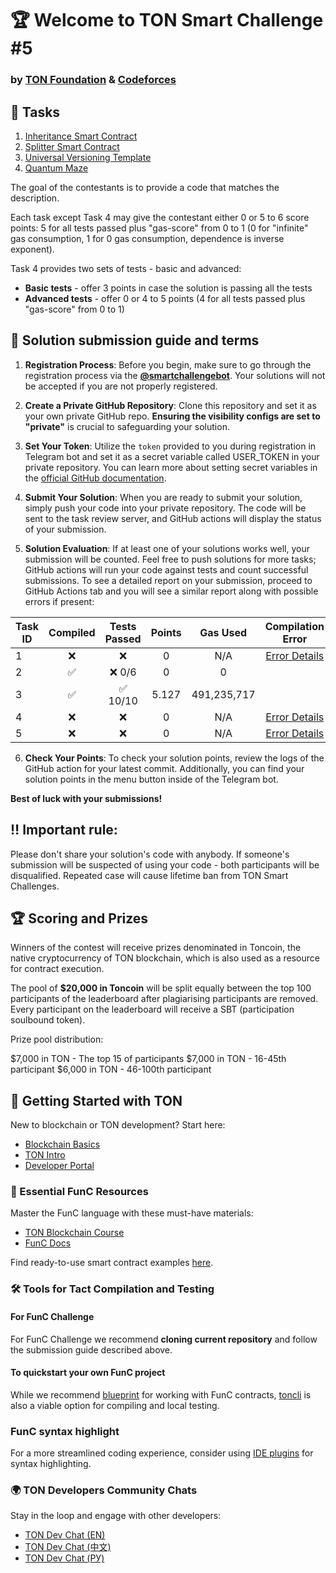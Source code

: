 # 🏆 Welcome to TON Smart Challenge #5

### by [TON Foundation](https://ton.org/) & [Codeforces](https://codeforces.com/)

## 📝 Tasks

1. [Inheritance Smart Contract](/descriptions/1.md)
2. [Splitter Smart Contract](/descriptions/2.md)
3. [Universal Versioning Template](/descriptions/3.md)
4. [Quantum Maze](/descriptions/4.md)

The goal of the contestants is to provide a code that matches the description.

Each task except Task 4 may give the contestant either 0 or 5 to 6 score points: 5 for all tests passed plus "gas-score" from 0 to 1 (0 for "infinite" gas consumption, 1 for 0 gas consumption, dependence is inverse exponent).

Task 4 provides two sets of tests - basic and advanced:

- **Basic tests** - offer 3 points in case the solution is passing all the tests
- **Advanced tests** - offer 0 or 4 to 5 points (4 for all tests passed plus "gas-score" from 0 to 1)

## 📅 Solution submission guide and terms

1. **Registration Process**: Before you begin, make sure to go through the registration process via the **[@smartchallengebot](https://t.me/smartchallengebot?start=utm_github_repo)**. Your solutions will not be accepted if you are not properly registered.

2. **Create a Private GitHub Repository**: Clone this repository and set it as your own private GitHub repo. **Ensuring the visibility configs are set to "private"** is crucial to safeguarding your solution.

3. **Set Your Token**: Utilize the `token` provided to you during registration in Telegram bot and set it as a secret variable called USER_TOKEN in your private repository. You can learn more about setting secret variables in the [official GitHub documentation](https://docs.github.com/en/actions/security-guides/using-secrets-in-github-actions#creating-secrets-for-a-repository).

4. **Submit Your Solution**: When you are ready to submit your solution, simply push your code into your private repository. The code will be sent to the task review server, and GitHub actions will display the status of your submission.

5. **Solution Evaluation**: If at least one of your solutions works well, your submission will be counted. Feel free to push solutions for more tasks; GitHub actions will run your code against tests and count successful submissions. To see a detailed report on your submission, proceed to GitHub Actions tab and you will see a similar report along with possible errors if present:
<div align="center">

| Task ID | Compiled | Tests Passed | Points |  Gas Used   |             Compilation Error              |
| ------- | :------: | :----------: | :----: | :---------: | :----------------------------------------: |
| 1       |    ❌    |      ❌      |   0    |     N/A     | [Error Details](#compilation-error-task-1) |
| 2       |    ✅    |    ❌ 0/6    |   0    |      0      |                                            |
| 3       |    ✅    |   ✅ 10/10   | 5.127  | 491,235,717 |                                            |
| 4       |    ❌    |      ❌      |   0    |     N/A     | [Error Details](#compilation-error-task-4) |
| 5       |    ❌    |      ❌      |   0    |     N/A     | [Error Details](#compilation-error-task-5) |

</div>

6. **Check Your Points**: To check your solution points, review the logs of the GitHub action for your latest commit. Additionally, you can find your solution points in the menu button inside of the Telegram bot.

**Best of luck with your submissions!**

## ‼️ Important rule:

Please don't share your solution's code with anybody. If someone's submission will be suspected of using your code - both participants will be disqualified. Repeated case will cause lifetime ban from TON Smart Challenges.

## 🏆 Scoring and Prizes

Winners of the contest will receive prizes denominated in Toncoin, the native cryptocurrency of TON blockchain, which is also used as a resource for contract execution.

The pool of **$20,000 in Toncoin** will be split equally between the top 100 participants of the leaderboard after plagiarising participants are removed. Every participant on the leaderboard will receive a SBT (participation soulbound token).

Prize pool distribution:

$7,000 in TON - The top 15 of participants
$7,000 in TON - 16-45th participant
$6,000 in TON - 46-100th participant

## 🚀 Getting Started with TON

New to blockchain or TON development? Start here:

- [Blockchain Basics](https://blog.ton.org/what-is-blockchain)
- [TON Intro](https://docs.ton.org/learn/introduction)
- [Developer Portal](https://ton.org/dev?filterBy=developSmartContract)

### 📘 Essential FunC Resources

Master the FunC language with these must-have materials:

- [TON Blockchain Course](https://stepik.org/course/176754/info)
- [FunC Docs](https://docs.ton.org/develop/func/overview)

Find ready-to-use smart contract examples [here](https://docs.ton.org/develop/smart-contracts/examples).

### 🛠️ Tools for Tact Compilation and Testing

#### For FunC Challenge

For FunC Challenge we recommend **cloning current repository** and follow the submission guide described above.

#### To quickstart your own FunC project

While we recommend [blueprint](https://github.com/ton-org/blueprint) for working with FunC contracts, [toncli](https://ton.org/docs/develop/smart-contracts/testing/toncli) is also a viable option for compiling and local testing.

### FunC syntax highlight

For a more streamlined coding experience, consider using [IDE plugins](https://docs.ton.org/develop/smart-contracts/environment/ide-plugins) for syntax highlighting.

### 🌍 TON Developers Community Chats

Stay in the loop and engage with other developers:

- [TON Dev Chat (EN)](https://t.me/tondev_eng)
- [TON Dev Chat (中文)](https://t.me/tondev_zh)
- [TON Dev Chat (РУ)](https://t.me/tondev)
